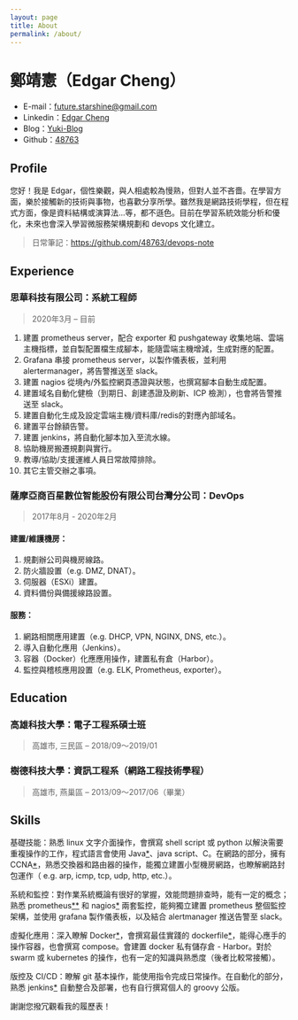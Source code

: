 ```yaml
---
layout: page
title: About
permalink: /about/
---
```


# 鄭靖憲（Edgar Cheng）

- E-mail：future.starshine@gmail.com
- Linkedin：[Edgar Cheng](https://www.linkedin.com/in/yuki-cheng-ss)
- Blog：[Yuki-Blog](https://yukifans.com/)
- Github：[48763](https://github.com/48763)

## Profile

您好！我是 Edgar，個性樂觀，與人相處較為慢熟，但對人並不吝嗇。在學習方面，樂於接觸新的技術與事物，也喜歡分享所學。雖然我是網路技術學程，但在程式方面，像是資料結構或演算法...等，都不遜色。目前在學習系統效能分析和優化，未來也會深入學習微服務架構規劃和 devops 文化建立。

> 日常筆記：https://github.com/48763/devops-note

## Experience 

### 思華科技有限公司：系統工程師

> 2020年3月 – 目前

1. 建置 prometheus server，配合 exporter 和 pushgateway 收集地端、雲端主機指標，並自製配置檔生成腳本，能隨雲端主機增減，生成對應的配置。
2. Grafana 串接 prometheus server，以製作儀表板，並利用 alertermanager，將告警推送至 slack。
3. 建置 nagios 從境內/外監控網頁憑證與狀態，也撰寫腳本自動生成配置。
4. 建置域名自動化健檢（到期日、創建憑證及刷新、ICP 檢測），也會將告警推送至 slack。
5. 建置自動化生成及設定雲端主機/資料庫/redis的對應內部域名。
6. 建置平台餘額告警。
7. 建置 jenkins，將自動化腳本加入至流水線。
8. 協助機房搬遷規劃與實行。
9. 教導/協助/支援運維人員日常故障排除。
10. 其它主管交辦之事項。

### 薩摩亞商百星數位智能股份有限公司台灣分公司：DevOps

> 2017年8月 - 2020年2月

#### 建置/維護機房：
1. 規劃辦公司與機房線路。
2. 防火牆設置（e.g. DMZ, DNAT）。
3. 伺服器（ESXi）建置。
4. 資料備份與備援線路設置。

#### 服務：
1. 網路相關應用建置（e.g. DHCP, VPN, NGINX, DNS, etc.）。
2. 導入自動化應用（Jenkins）。
3. 容器（Docker）化應應用操作，建置私有倉（Harbor）。
4. 監控與稽核應用設置（e.g. ELK, Prometheus, exporter）。

## Education

### 高雄科技大學：電子工程系碩士班
> 高雄市, 三民區 – 2018/09～2019/01

### 樹德科技大學：資訊工程系（網路工程技術學程）
> 高雄市, 燕巢區 – 2013/09～2017/06（畢業）

## Skills

基礎技能：熟悉 linux 文字介面操作，會撰寫 shell script 或 python 以解決需要重複操作的工作，程式語言會使用 Java[*][1]、java script、C。在網路的部分，擁有 CCNA[*][2]，熟悉交換器和路由器的操作，能獨立建置小型機房網路，也瞭解網路封包運作（ e.g. arp, icmp, tcp, udp, http, etc.）。

系統和監控：對作業系統概論有很好的掌握，效能問題排查時，能有一定的概念；熟悉 prometheus[*][3][*][5] 和 nagios[*][4] 兩套監控，能夠獨立建置 prometheus 整個監控架構，並使用 grafana 製作儀表板，以及結合 alertmanager 推送告警至 slack。

虛擬化應用：深入瞭解 Docker[*][6]，會撰寫最佳實踐的 dockerfile[*][7]，能得心應手的操作容器，也會撰寫 compose。會建置 docker 私有儲存倉 - Harbor。對於 swarm 或 kubernetes 的操作，也有一定的知識與熟悉度（後者比較常接觸）。

版控及 CI/CD：瞭解 git 基本操作，能使用指令完成日常操作。在自動化的部分，熟悉 jenkins[*][8] 自動整合及部署，也有自行撰寫個人的 groovy 公版。

謝謝您撥冗觀看我的履歷表！

<!-- 隱藏連結 -->

[1]: https://github.com/48763/Leetcode ""
[2]: https://github.com/48763/CCNA ""
[3]: https://github.com/48763/prometheus-monitor ""
[4]: https://github.com/48763/nagios ""
[5]: https://github.com/48763/prom-client-ex ""
[6]: https://github.com/48763/docker-tutorial ""
[7]: https://github.com/48763/docker-tutorial/blob/master/dockerfile/design-tips.md#設計技巧 ""
[8]: https://github.com/48763/jenkins-pipeline ""